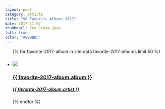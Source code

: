 ```yaml
---
layout: post
category: article
title: "50 Favorite Albums 2017"
date: 2017-11-07
thumbnail: Ice Cream.jpeg
full: true
color: "#E8BBBC"
---
```


<ul class="list article-list list-grid list-grid-numbered list-shadow">
  {% for favorite-2017-album in site.data.favorite-2017-albums limit:50 %}
  <li class="list-item">
    <a href="{{ favorite-2017-album.link }}">
      <h5 class="list-rank"></h5>
      <img src="/img/albums/{{ favorite-2017-album.album }}.jpeg" class="list-image" loading="lazy">
      <h3 class="list-title">{{ favorite-2017-album.album }}</h3>
      <h5>{{ favorite-2017-album.artist }}</h5>
    </a>
  </li>
  {% endfor %}
</ul>
